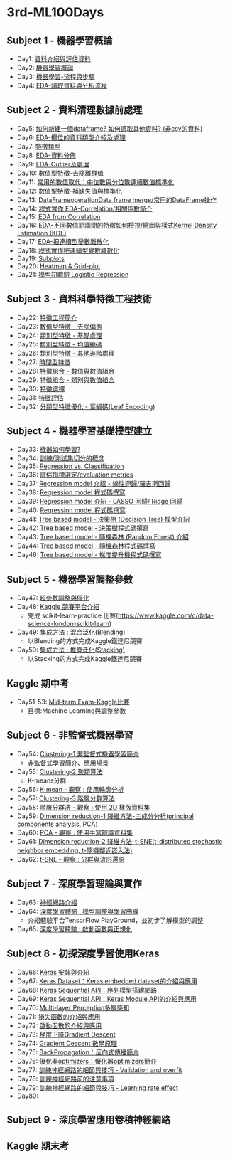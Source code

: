 # 3rd-ML100Days

## Subject 1 - 機器學習概論
* Day1: [資料介紹與評估資料](https://github.com/pei8518/3rd-ML100Days/blob/master/homework/Day001/Day_001_HW.ipynb)
* Day2: [機器學習概論](https://github.com/pei8518/3rd-ML100Days/blob/master/homework/Day002/Day_002_HW.ipynb)
* Day3: [機器學習-流程與步驟](https://github.com/pei8518/3rd-ML100Days/blob/master/homework/Day003/Day_003_HW.ipynb)
* Day4: [EDA-讀取資料與分析流程](https://github.com/pei8518/3rd-ML100Days/blob/master/homework/Day004/Day_004_HW.ipynb)
## Subject 2 - 資料清理數據前處理
* Day5: [如何新建一個dataframe? 如何讀取其他資料? (非csv的資料)](https://github.com/pei8518/3rd-ML100Days/blob/master/homework/Day005/Day_005_HW.ipynb)
* Day6: [EDA-欄位的資料類型介紹及處理](https://github.com/pei8518/3rd-ML100Days/blob/master/homework/Day006/Day_006_HW.ipynb)
* Day7: [特徵類型](https://github.com/pei8518/3rd-ML100Days/blob/master/homework/Day007/Day_007_HW.ipynb)
* Day8: [EDA-資料分佈](https://github.com/pei8518/3rd-ML100Days/blob/master/homework/Day008/Day_008_HW.ipynb)
* Day9: [EDA-Outlier及處理](https://github.com/pei8518/3rd-ML100Days/blob/master/homework/Day009/Day_009_HW.ipynb)
* Day10: [數值型特徵-去除離群值](https://github.com/pei8518/3rd-ML100Days/blob/master/homework/Day010/Day_010_HW.ipynb)
* Day11: [常用的數值取代：中位數與分位數連續數值標準化](https://github.com/pei8518/3rd-ML100Days/blob/master/homework/Day011/Day_011_HW.ipynb)
* Day12: [數值型特徵-補缺失值與標準化](https://github.com/pei8518/3rd-ML100Days/blob/master/homework/Day012/Day_012_HW.ipynb)
* Day13: [DataFrameoperationData frame merge/常用的DataFrame操作](https://github.com/pei8518/3rd-ML100Days/blob/master/homework/Day013/Day_013_HW.ipynb)
* Day14: [程式實作 EDA-Correlation/相關係數簡介](https://github.com/pei8518/3rd-ML100Days/blob/master/homework/Day014/Day_014_HW.ipynb)
* Day15: [EDA from Correlation](https://github.com/pei8518/3rd-ML100Days/blob/master/homework/Day015/Day_015_HW.ipynb)
* Day16: [EDA-不同數值範圍間的特徵如何檢視/繪圖與樣式Kernel Density Estimation (KDE)](https://github.com/pei8518/3rd-ML100Days/blob/master/homework/Day016/Day_016_HW.ipynb)
* Day17: [EDA-把連續型變數離散化](https://github.com/pei8518/3rd-ML100Days/blob/master/homework/Day017/Day_017_HW.ipynb)
* Day18: [程式實作把連續型變數離散化](https://github.com/pei8518/3rd-ML100Days/blob/master/homework/Day018/Day_018_HW.ipynb)
* Day19: [Subplots](https://github.com/pei8518/3rd-ML100Days/blob/master/homework/Day019/Day_019_HW.ipynb)
* Day20: [Heatmap & Grid-plot](https://github.com/pei8518/3rd-ML100Days/blob/master/homework/Day020/Day_020_HW.ipynb)
* Day21: [模型初體驗 Logistic Regression](https://github.com/pei8518/3rd-ML100Days/blob/master/homework/Day021/Day_021_HW.ipynb)
## Subject 3 - 資料科學特徵工程技術
* Day22: [特徵工程簡介](https://github.com/pei8518/3rd-ML100Days/blob/master/homework/Day022/Day_022_HW.ipynb)
* Day23: [數值型特徵 - 去除偏態](https://github.com/pei8518/3rd-ML100Days/blob/master/homework/Day023/Day_023_HW.ipynb)
* Day24: [類別型特徵 - 基礎處理](https://github.com/pei8518/3rd-ML100Days/blob/master/homework/Day024/Day_024_HW.ipynb)
* Day25: [類別型特徵 - 均值編碼](https://github.com/pei8518/3rd-ML100Days/blob/master/homework/Day025/Day_025_HW.ipynb)
* Day26: [類別型特徵 - 其他進階處理](https://github.com/pei8518/3rd-ML100Days/blob/master/homework/Day026/Day_026_HW.ipynb)
* Day27: [時間型特徵](https://github.com/pei8518/3rd-ML100Days/blob/master/homework/Day027/Day_027_HW.ipynb)
* Day28: [特徵組合 - 數值與數值組合](https://github.com/pei8518/3rd-ML100Days/blob/master/homework/Day028/Day_028_HW.ipynb)
* Day29: [特徵組合 - 類別與數值組合](https://github.com/pei8518/3rd-ML100Days/blob/master/homework/Day029/Day_029_HW.ipynb)
* Day30: [特徵選擇](https://github.com/pei8518/3rd-ML100Days/blob/master/homework/Day030/Day_030_HW.ipynb)
* Day31: [特徵評估](https://github.com/pei8518/3rd-ML100Days/blob/master/homework/Day031/Day_031_HW.ipynb)
* Day32: [分類型特徵優化 - 葉編碼(Leaf Encoding)](https://github.com/pei8518/3rd-ML100Days/blob/master/homework/Day032/Day_032_HW.ipynb)
## Subject 4 - 機器學習基礎模型建立
* Day33: [機器如何學習?](https://github.com/pei8518/3rd-ML100Days/blob/master/homework/Day033/Day_033_HW.ipynb)
* Day34: [訓練/測試集切分的概念](https://github.com/pei8518/3rd-ML100Days/blob/master/homework/Day034/Day_034_HW.ipynb)
* Day35: [Regression vs. Classification](https://github.com/pei8518/3rd-ML100Days/blob/master/homework/Day035/Day_035_HW.ipynb)
* Day36: [評估指標選定/evaluation metrics](https://github.com/pei8518/3rd-ML100Days/blob/master/homework/Day036/Day_036_HW.ipynb)
* Day37: [Regression model 介紹 - 線性迴歸/羅吉斯回歸](https://github.com/pei8518/3rd-ML100Days/blob/master/homework/Day037/Day_037_HW.ipynb)
* Day38: [Regression model 程式碼撰寫](https://github.com/pei8518/3rd-ML100Days/blob/master/homework/Day038/Day_038_HW.ipynb)
* Day39: [Regression model 介紹 - LASSO 回歸/ Ridge 回歸](https://github.com/pei8518/3rd-ML100Days/blob/master/homework/Day039/Day_039_HW.ipynb)
* Day40: [Regression model 程式碼撰寫](https://github.com/pei8518/3rd-ML100Days/blob/master/homework/Day040/Day_040_HW.ipynb)
* Day41: [Tree based model - 決策樹 (Decision Tree) 模型介紹](https://github.com/pei8518/3rd-ML100Days/blob/master/homework/Day041/Day_041_HW.ipynb)
* Day42: [Tree based model - 決策樹程式碼撰寫](https://github.com/pei8518/3rd-ML100Days/blob/master/homework/Day042/Day_042_HW.ipynb)
* Day43: [Tree based model - 隨機森林 (Random Forest) 介紹](https://github.com/pei8518/3rd-ML100Days/blob/master/homework/Day043/Day_043_HW.ipynb)
* Day44: [Tree based model - 隨機森林程式碼撰寫](https://github.com/pei8518/3rd-ML100Days/blob/master/homework/Day044/Day_044_HW.ipynb)
* Day46: [Tree based model - 梯度提升機程式碼撰寫](https://github.com/pei8518/3rd-ML100Days/blob/master/homework/Day046/Day_046_HW.ipynb)
## Subject 5 - 機器學習調整參數
* Day47: [超參數調整與優化](https://github.com/pei8518/3rd-ML100Days/blob/master/homework/Day047/Day_047_HW.ipynb)
* Day48: [Kaggle 競賽平台介紹](https://github.com/pei8518/3rd-ML100Days/blob/master/homework/Day048/Day_048_HW.ipynb)
  - 完成 scikit-learn-practice 比賽(https://www.kaggle.com/c/data-science-london-scikit-learn)
* Day49: [集成方法 : 混合泛化(Blending)](https://github.com/pei8518/3rd-ML100Days/blob/master/homework/Day049/Day_049_Blending_HW.ipynb)
  - 以Blending的方式完成Kaggle鐵達尼競賽
* Day50: [集成方法 : 堆疊泛化(Stacking)](https://github.com/pei8518/3rd-ML100Days/blob/master/homework/Day050/Day_050_Blending_HW.ipynb)
  - 以Stacking的方式完成Kaggle鐵達尼競賽
## Kaggle 期中考
* Day51-53: [Mid-term Exam-Kaggle比賽](https://github.com/pei8518/3rd-ML100Days/blob/master/homework/Day051_053/Day_051_053_midterm_exam.ipynb)
  - 目標:Machine Learning與調整參數
## Subject 6 - 非監督式機器學習
* Day54: [Clustering-1 非監督式機器學習簡介](https://github.com/pei8518/3rd-ML100Days/blob/master/homework/Day054/Day_054_HW.ipynb)
  - 非監督式學習簡介、應用場景
* Day55: [Clustering-2 聚類算法](https://github.com/pei8518/3rd-ML100Days/blob/master/homework/Day055/Day_055_HW.ipynb)
  - K-means分群
* Day56: [K-mean - 觀察 : 使用輪廓分析](https://github.com/pei8518/3rd-ML100Days/blob/master/homework/Day056/Day_056_HW.ipynb)
* Day57: [Clustering-3 階層分群算法](https://github.com/pei8518/3rd-ML100Days/blob/master/homework/Day057/Day_057_HW.ipynb)
* Day58: [階層分群法 - 觀察 : 使用 2D 樣版資料集](https://github.com/pei8518/3rd-ML100Days/blob/master/homework/Day058/Day_058_HW.ipynb)
* Day59: [Dimension reduction-1 降維方法-主成分分析(principal components analysis, PCA)](https://github.com/pei8518/3rd-ML100Days/blob/master/homework/Day059/Day_059_HW.ipynb)
* Day60: [PCA - 觀察 : 使用手寫辨識資料集](https://github.com/pei8518/3rd-ML100Days/blob/master/homework/Day060/Day_060_HW.ipynb)
* Day61: [Dimension reduction-2 降維方法-t-SNE(t-distributed stochastic neighbor embedding, t-隨機鄰近嵌入法)](https://github.com/pei8518/3rd-ML100Days/blob/master/homework/Day061/Day_061_HW.ipynb)
* Day62: [t-SNE - 觀察 : 分群與流形還原](https://github.com/pei8518/3rd-ML100Days/blob/master/homework/Day062/Day_062_HW.ipynb)
## Subject 7 - 深度學習理論與實作
* Day63: [神經網路介紹](https://github.com/pei8518/3rd-ML100Days/blob/master/homework/Day063/Day_063_HW.ipynb)
* Day64: [深度學習體驗 : 模型調整與學習曲線](https://github.com/pei8518/3rd-ML100Days/blob/master/homework/Day064/Day_064_HW.ipynb)
  - 介紹體驗平台TensorFlow PlayGround，並初步了解模型的調整
* Day65: [深度學習體驗 : 啟動函數與正規化](https://github.com/pei8518/3rd-ML100Days/blob/master/homework/Day065/Day_065_HW.ipynb)
## Subject 8 - 初探深度學習使用Keras
* Day66: [Keras 安裝與介紹](https://github.com/pei8518/3rd-ML100Days/blob/master/homework/Day066/Day_066_HW.ipynb)
* Day67: [Keras Dataset：Keras embedded dataset的介紹與應用](https://github.com/pei8518/3rd-ML100Days/blob/master/homework/Day067/Day_067_HW.ipynb)
* Day68: [Keras Sequential API：序列模型搭建網路](https://github.com/pei8518/3rd-ML100Days/blob/master/homework/Day068/Day_068_HW.ipynb)
* Day69: [Keras Sequential API：Keras Module API的介紹與應用](https://github.com/pei8518/3rd-ML100Days/blob/master/homework/Day069/Day_069_HW.ipynb)
* Day70: [Multi-layer Perception多層感知](https://github.com/pei8518/3rd-ML100Days/blob/master/homework/Day070/Day_070_HW.ipynb)
* Day71: [損失函數的介紹與應用](https://github.com/pei8518/3rd-ML100Days/blob/master/homework/Day071/Day_071_HW.ipynb)
* Day72: [啟動函數的介紹與應用](https://github.com/pei8518/3rd-ML100Days/blob/master/homework/Day072/Day_072_HW.ipynb)
* Day73: [梯度下降Gradient Descent](https://github.com/pei8518/3rd-ML100Days/blob/master/homework/Day073/Day_073_HW.ipynb)
* Day74: [Gradient Descent 數學原理](https://github.com/pei8518/3rd-ML100Days/blob/master/homework/Day074/Day_074_HW.ipynb)
* Day75: [BackPropagation：反向式傳播簡介](https://github.com/pei8518/3rd-ML100Days/blob/master/homework/Day075/Day_075_HW.ipynb)
* Day76: [優化器optimizers：優化器optimizers簡介](https://github.com/pei8518/3rd-ML100Days/blob/master/homework/Day076/Day_076_HW.ipynb)
* Day77: [訓練神經網路的細節與技巧 - Validation and overfit](https://github.com/pei8518/3rd-ML100Days/blob/master/homework/Day077/Day_077_HW.ipynb)
* Day78: [訓練神經網路前的注意事項](https://github.com/pei8518/3rd-ML100Days/blob/master/homework/Day078/Day_078_HW.ipynb)
* Day79: [訓練神經網路的細節與技巧 - Learning rate effect](https://github.com/pei8518/3rd-ML100Days/blob/master/homework/Day079/Day_079_HW.ipynb)
* Day80: [](https://github.com/pei8518/3rd-ML100Days/blob/master/homework/Day080/Day_080_HW.ipynb)
## Subject 9 - 深度學習應用卷積神經網路

## Kaggle 期末考






